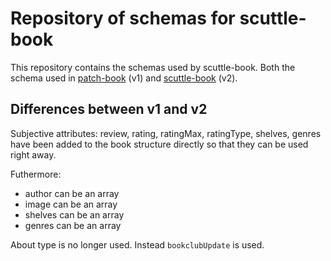 # Repository of schemas for scuttle-book

This repository contains the schemas used by scuttle-book. Both the
schema used in [patch-book](https://github.com/arj03/patch-book) (v1)
and [scuttle-book](https://github.com/arj03/scuttle-book) (v2).

## Differences between v1 and v2

Subjective attributes: review, rating, ratingMax, ratingType, shelves,
genres have been added to the book structure directly so that they can
be used right away.

Futhermore:
- author can be an array
- image can be an array
- shelves can be an array
- genres can be an array

About type is no longer used. Instead `bookclubUpdate` is used.
